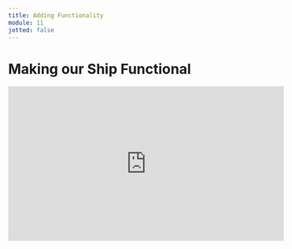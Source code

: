 ```yaml
---
title: Adding Functionality
module: 11
jotted: false
---
```


# Making our Ship Functional



<iframe width="560" height="315" src="https://www.youtube.com/embed/qfrC1FrP4NA" frameborder="0" allow="accelerometer; autoplay; encrypted-media; gyroscope; picture-in-picture" allowfullscreen></iframe>
